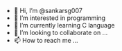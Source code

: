 - 👋 Hi, I’m @sankarsg007
- 👀 I’m interested in programming
- 🌱 I’m currently learning C language
- 💞️ I’m looking to collaborate on ...
- 📫 How to reach me ...

<!---
sankarsg007/sankarsg007 is a ✨ special ✨ repository because its `README.md` (this file) appears on your GitHub profile.
You can click the Preview link to take a look at your changes.
--->
